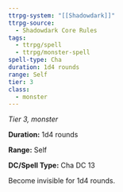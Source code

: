 ```yaml
---
ttrpg-system: "[[Shadowdark]]"
ttrpg-source:
  - Shadowdark Core Rules
tags:
  - ttrpg/spell
  - ttrpg/monster-spell
spell-type: Cha
duration: 1d4 rounds
range: Self
tier: 3
class:
  - monster
---
```

*Tier 3, monster*

**Duration:** 1d4 rounds

**Range:** Self

**DC/Spell Type:** Cha DC 13

Become invisible for 1d4 rounds. 
